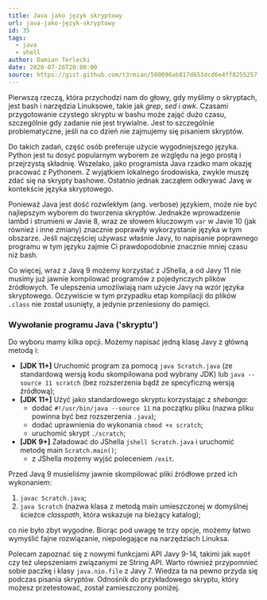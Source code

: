 ```yaml
---
title: Java jako język skryptowy
url: java-jako-język-skryptowy
id: 35
tags:
  - java
  - shell
author: Damian Terlecki
date: 2020-07-26T20:00:00
source: https://gist.github.com/t3rmian/500096ab817d653dcd6e4ff8255257f9
---
```


Pierwszą rzeczą, która przychodzi nam do głowy, gdy myślimy o skryptach, jest bash i narzędzia Linuksowe, takie jak *grep*, *sed* i *awk*. Czasami przygotowanie czystego skryptu w bashu może zająć dużo czasu, szczególnie gdy zadanie nie jest trywialne. Jest to szczególnie problematyczne, jeśli na co dzień nie zajmujemy się pisaniem skryptów.

Do takich zadań, część osób preferuje użycie wygodniejszego języka. Python jest tu dosyć popularnym wyborem ze względu na jego prostą i przejrzystą składnię. Wszelako, jako programista Java rzadko mam okazję pracować z Pythonem. Z wyjątkiem lokalnego środowiska, zwykle muszę zdać się na skrypty bashowe. Ostatnio jednak zacząłem odkrywać Javę w kontekście języka skryptowego.

Ponieważ Java jest dość rozwlekłym (ang. verbose) językiem, może nie być najlepszym wyborem do tworzenia skryptów.
Jednakże wprowadzenie lambd i strumieni w Javie 8, wraz ze słowem kluczowym `var` w Javie 10 (jak również i inne zmiany) znacznie poprawiły wykorzystanie języka w tym obszarze.
Jeśli najczęściej używasz właśnie Javy, to napisanie poprawnego programu w tym języku zajmie Ci prawdopodobnie znacznie mniej czasu niż bash.

Co więcej, wraz z Javą 9 możemy korzystać z JShella, a od Javy 11 nie musimy już jawnie kompilować programów z pojedynczych plików źródłowych. Te ulepszenia umożliwiają nam użycie Javy na wzór języka skryptowego. Oczywiście w tym przypadku etap kompilacji do plików `.class` nie został usunięty, a jedynie przeniesiony do pamięci.

### Wywołanie programu Java ('skryptu')

Do wyboru mamy kilka opcji. Możemy napisać jedną klasę Javy z główną metodą i:
  - **[JDK 11+]** Uruchomić program za pomocą `java Scratch.java` (ze standardową wersją kodu skompilowana pod wybrany JDK) lub `java --source 11 scratch` (bez rozszerzenia bądź ze specyficzną wersją źródłową);
  - **[JDK 11+]** Użyć jako standardowego skryptu korzystając z *shebanga*:
    - dodać `#!/usr/bin/java --source 11` na początku pliku (nazwa pliku powinna być bez rozszerzenia `.java`);
    - dodać uprawnienia do wykonania `chmod +x scratch`;
    - uruchomić skrypt `./scratch`;
  - **[JDK 9+]** Załadować do JShella `jshell Scratch.java` i uruchomić metodę main `Scratch.main()`;
    - z JShella możemy wyjść poleceniem `/exit`.

Przed Javą 9 musieliśmy jawnie skompilować pliki źródłowe przed ich wykonaniem:
1. `javac Scratch.java`;
2. `java Scratch` (nazwa klasa z metodą main umieszczonej w domyślnej ścieżce *classpath*, która wskazuje na bieżący katalog);

co nie było zbyt wygodne. Biorąc pod uwagę te trzy opcje, możemy łatwo wymyślić fajne rozwiązanie, niepolegające na narzędziach Linuksa.

Polecam zapoznać się z nowymi funkcjami API Javy 9-14, takimi jak `mapOf` czy też ulepszeniami związanymi ze String API. Warto również przypomnieć sobie paczkę i klasy `java.nio.file` z Javy 7. Wiedza ta na pewno przyda się podczas pisania skryptów. Odnośnik do przykładowego skryptu, który możesz przetestować, został zamieszczony poniżej.